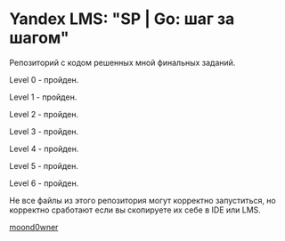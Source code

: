 # Yandex LMS: "SP | Go: шаг за шагом"

Репозиторий с кодом решенных мной финальных заданий.

Level 0 - пройден.

Level 1 - пройден.

Level 2 - пройден.

Level 3 - пройден.

Level 4 - пройден.

Level 5 - пройден.

Level 6 - пройден.

Не все файлы из этого репозитория могут корректно запуститься, но корректно сработают если вы скопируете их себе в IDE или LMS.

[moond0wner](https://github.com/moond0wner)
